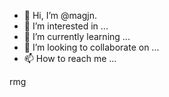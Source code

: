 - 👋 Hi, I’m @magjn.
- 👀 I’m interested in ...
- 🌱 I’m currently learning ...
- 💞️ I’m looking to collaborate on ...
- 📫 How to reach me ...

<!---v
 is a ✨ special ✨ repository because its `README.md` (this file) appears on your GitHub profile.
You can click the Preview link to take a look at your changes.
---> rmg 
